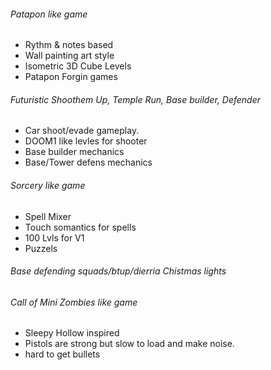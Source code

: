 ###### Patapon like game
- Rythm & notes based
- Wall painting art style
- Isometric 3D Cube Levels
- Patapon Forgin games

###### Futuristic Shoothem Up, Temple Run, Base builder, Defender
- Car shoot/evade gameplay.
- DOOM1 like levles for shooter
- Base builder mechanics
- Base/Tower defens mechanics

###### Sorcery like game
- Spell Mixer
- Touch somantics for spells
- 100 Lvls for V1
- Puzzels

###### Base defending squads/btup/dierria Chistmas lights

###### Call of Mini Zombies like game
- Sleepy Hollow inspired
- Pistols are strong but slow to load and make noise.
- hard to get bullets